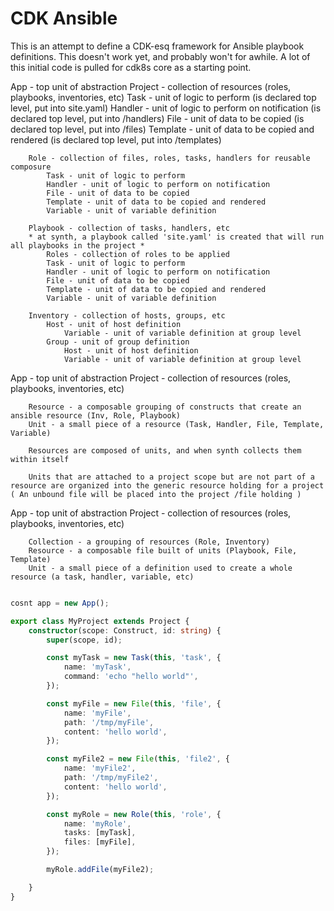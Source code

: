 # CDK Ansible

This is an attempt to define a CDK-esq framework for Ansible playbook definitions. This doesn't work yet, and probably won't for awhile. A lot of this initial code is pulled for cdk8s core as a starting point.

App - top unit of abstraction
    Project - collection of resources (roles, playbooks, inventories, etc)
        Task - unit of logic to perform (is declared top level, put into site.yaml)
        Handler - unit of logic to perform on notification (is declared top level, put into /handlers)
        File - unit of data to be copied (is declared top level, put into /files)
        Template - unit of data to be copied and rendered (is declared top level, put into /templates)

        Role - collection of files, roles, tasks, handlers for reusable composure
            Task - unit of logic to perform
            Handler - unit of logic to perform on notification
            File - unit of data to be copied
            Template - unit of data to be copied and rendered
            Variable - unit of variable definition

        Playbook - collection of tasks, handlers, etc
        * at synth, a playbook called 'site.yaml' is created that will run all playbooks in the project *
            Roles - collection of roles to be applied
            Task - unit of logic to perform
            Handler - unit of logic to perform on notification
            File - unit of data to be copied
            Template - unit of data to be copied and rendered
            Variable - unit of variable definition

        Inventory - collection of hosts, groups, etc
            Host - unit of host definition
                Variable - unit of variable definition at group level
            Group - unit of group definition
                Host - unit of host definition
                Variable - unit of variable definition at group level

App - top unit of abstraction
    Project - collection of resources (roles, playbooks, inventories, etc)

        Resource - a composable grouping of constructs that create an ansible resource (Inv, Role, Playbook)
        Unit - a small piece of a resource (Task, Handler, File, Template, Variable)

        Resources are composed of units, and when synth collects them within itself

        Units that are attached to a project scope but are not part of a resource are organized into the generic resource holding for a project ( An unbound file will be placed into the project /file holding )

App - top unit of abstraction
    Project - collection of resources (roles, playbooks, inventories, etc)

        Collection - a grouping of resources (Role, Inventory)
        Resource - a composable file built of units (Playbook, File, Template)
        Unit - a small piece of a definition used to create a whole resource (a task, handler, variable, etc)

```typescript

cosnt app = new App();

export class MyProject extends Project {
    constructor(scope: Construct, id: string) {
        super(scope, id);

        const myTask = new Task(this, 'task', {
            name: 'myTask',
            command: 'echo "hello world"',
        });

        const myFile = new File(this, 'file', {
            name: 'myFile',
            path: '/tmp/myFile',
            content: 'hello world',
        });

        const myFile2 = new File(this, 'file2', {
            name: 'myFile2',
            path: '/tmp/myFile2',
            content: 'hello world',
        });

        const myRole = new Role(this, 'role', {
            name: 'myRole',
            tasks: [myTask],
            files: [myFile],
        });

        myRole.addFile(myFile2);

    }
}


```

